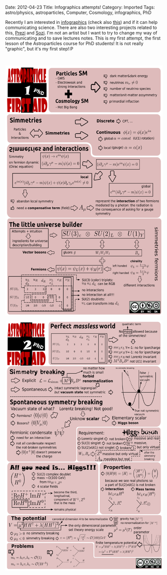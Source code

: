 <!-- 
.. link: 
.. description: 
.. tags: astro/physics, astroparticles, Cosmology, infographics, PhD, imported
.. date: 2012-04-23
.. title: Infographics attempts!
.. slug: infographics-attempts
-->

Date: 2012-04-23
Title: Infographics attempts!
Category: Imported
Tags: astro/physics, astroparticles, Computer, Cosmology, infographics, PhD

Recently I am interested in <a href="http://en.wikipedia.org/wiki/Information_graphics" target="_blank" title="Infographics on wikipedia">infographics</a> (check also <a href="http://www.coolinfographics.com/" target="_blank" title="Coolinfographics">this</a>) and if it can help communicating science. There are also two interesting projects related to this, <a href="http://prezi.com/" target="_blank" title="Prezi homepage">Prezi</a> and <a href="http://sozi.baierouge.fr/wiki/en:welcome" target="_blank" title="Sozi homepage">Sozi</a>. I'm not an artist but I want to try to change my way of communicating and to save lectures notes. This is my first attempt, the first lesson of the Astroparticles course for PhD students! It is not really "graphic", but it's my first step!:P<br />
<!--TEASER_END --><br />
<a href="../files/astropartycles_1.png"><img alt="Astroparticles notes 1" height="800" src="../files/astropartycles_1.png" title="Astroparticles First Aid 1" width="600" /></a>

<a href="../files/astropartycles_2.png"><img alt="Astroparticles notes 2" height="800" src="../files/astropartycles_2.png" title="Astroparticles First Aid 2" width="600" /></a>